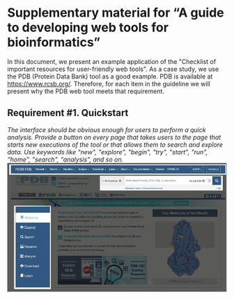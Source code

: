 # Supplementary material for “A guide to developing web tools for bioinformatics”

In this document, we present an example application of the "Checklist of important resources for user-friendly web tools".
As a case study, we use the PDB (Protein Data Bank) tool as a good example. PDB is available at https://www.rcsb.org/.
Therefore, for each item in the guideline we will present why the PDB web tool meets that requirement.

## Requirement #1. Quickstart

<cite>
The interface should be obvious enough for users to perform a quick analysis. Provide a button on every page that takes users to the page that starts new executions of the tool or that allows them to search and explore data. Use keywords like "new", "explore", "begin", "try", "start", "run", “home", "search", "analysis", and so on.
</cite>

<img src="data/01.png">
